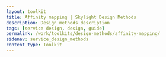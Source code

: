 ```yaml
---
layout: toolkit
title: Affinity mapping | Skylight Design Methods
description: Design methods description
tags: [service design, design, guide]
permalink: /work/toolkits/design-methods/affinity-mapping/
sidenav: service_design_methods
content_type: Toolkit
---
```


